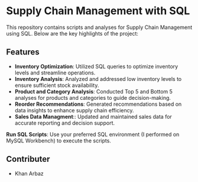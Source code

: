 # Supply Chain Management with SQL

This repository contains scripts and analyses for Supply Chain Management using SQL. Below are the key highlights of the project:

## Features

- **Inventory Optimization**: Utilized SQL queries to optimize inventory levels and streamline operations.
- **Inventory Analysis**: Analyzed and addressed low inventory levels to ensure sufficient stock availability.
- **Product and Category Analysis**: Conducted Top 5 and Bottom 5 analyses for products and categories to guide decision-making.
- **Reorder Recommendations**: Generated recommendations based on data insights to enhance supply chain efficiency.
- **Sales Data Managment**:: Updated and maintained sales data for accurate reporting and decision support.

 
 **Run SQL Scripts**: Use your preferred SQL environment (I performed on MySQL Workbench) to execute the scripts.

## Contributer   
 - Khan Arbaz
